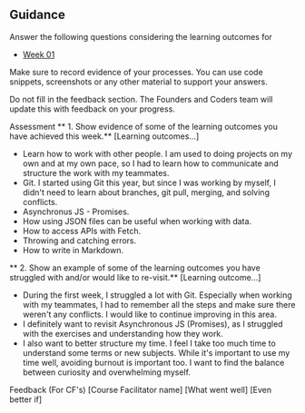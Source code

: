 ## Guidance

Answer the following questions considering the learning outcomes for

- [Week 01](https://learn.foundersandcoders.com/course/syllabus/developer/week01-project01-basics/learning-outcomes/)
  
Make sure to record evidence of your processes. You can use code snippets, screenshots or any other material to support your answers.

Do not fill in the feedback section. The Founders and Coders team will update this with feedback on your progress.

Assessment
** 1. Show evidence of some of the learning outcomes you have achieved this week.**
[Learning outcomes...]

* Learn how to work with other people. I am used to doing projects on my own and at my own pace, so I had to learn how to communicate and structure the work with my teammates.
* Git. I started using Git this year, but since I was working by myself, I didn't need to learn about branches, git pull, merging, and solving conflicts.
* Asynchronus JS - Promises.
* How using JSON files can be useful when working with data.
* How to access APIs with Fetch.
* Throwing and catching errors.
* How to write in Markdown.


** 2. Show an example of some of the learning outcomes you have struggled with and/or would like to re-visit.**
[Learning outcome...]

* During the first week, I struggled a lot with Git. Especially when working with my teammates, I had to remember all the steps and make sure there weren't any conflicts. I would like to continue improving in this area.
* I definitely want to revisit Asynchronous JS (Promises), as I struggled with the exercises and understanding how they work.
* I also want to better structure my time. I feel I take too much time to understand some terms or new subjects. While it's important to use my time well, avoiding burnout is important too. I want to find the balance between curiosity and overwhelming myself.

Feedback (For CF's)
[Course Facilitator name]
[What went well]
[Even better if]
